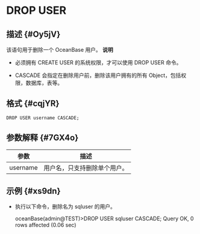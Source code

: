 DROP USER 
==============================



描述 {#Oy5jV}
-----------

该语句用于删除一个 OceanBase 用户。
**说明**



* 必须拥有 CREATE USER 的系统权限，才可以使用 DROP USER 命令。

  

* CASCADE 会指定在删除用户前，删除该用户拥有的所有 Object，包括权限，数据库，表等。

  




格式 {#cqjYR}
-----------

    DROP USER username CASCADE;



参数解释 {#7GX4o}
-------------



|    参数    |       描述       |
|----------|----------------|
| username | 用户名，只支持删除单个用户。 |



示例 {#xs9dn}
-----------

* 执行以下命令，删除名为 sqluser 的用户。

  




    oceanBase(admin@TEST)>DROP USER sqluser CASCADE;
    Query OK, 0 rows affected (0.06 sec)



